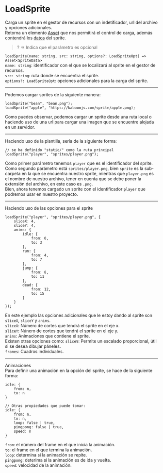 # LoadSprite
Carga un sprite en el gestor de recursos con un indetificador, url del archivo y opciones adicionales.\
Retorna un elemento [Asset](https://github.com/mishicoder/KaboomDoc-ES-/blob/main/doc/2.%20Recursos/22.%20Asset.md) que nos permitirá el control de carga, además contendrá los [datos](https://github.com/mishicoder/KaboomDoc-ES-/blob/main/doc/2.%20Recursos/23.%20SpriteData.md) del sprite.

> ? => Indica que el parámetro es opcional

`loadSprite(name: string, src: string, options?: LoadSpriteOpt) => Asset<SpriteData>`\
`name: string`: identificador con el que se localizará al sprite en el gestor de recursos.\
`src: string`: ruta donde se encuentra el sprite.\
`options?: LoadSpriteOpt`: opciones adicionales para la carga del sprite.

---

Podemos cargar sprites de la siguiente manera:
```
loadSprite("bean", "bean.png");
loadSprite("apple", "https://kaboomjs.com/sprite/apple.png);
```
Como puedes observar, podemos cargar un sprite desde una ruta local o haciendo uso de una url para cargar una imagen que se encuentre alojada en un servidor.

---

Haciendo uso de la plantilla, sería de la siguiente forma:
```
// se ha definido "static/" como la ruta principal
loadSprite("player", "sprites/player.png");
```
Como primer parámetro tenemos `player` que es el identificador del sprite.\
Como segundo parámetro está `sprites/player.png`, bien `sprite` es la sub-carpeta en la que se encuentra nuestro sprite, mientras que `player.png` es el nombre de nuestro archivo, tener en cuenta que se debe poner la extensión del archivo, en este caso es `.png`.\
Bien, ahora tenemos cargado un sprite con el identificador `player` que podremos usar en nuestro proyecto.

---

Haciendo uso de las opciones para el sprite
```
loadSprite("player", "sprites/player.png", {
    sliceX: 4,
    sliceY: 4,
    anims: {
        idle: {
            from: 0,
            to: 3
        },
        run: {
            from: 4,
            to: 7
        },
        jump: {
            from: 8,
            to: 11
        },
        dead: {
            from: 12,
            to: 15
        }
    }
});
```
En este ejemplo las opciones adicionales que le estoy dando al sprite son `sliceX`, `sliceY` y `anims`.\
`sliceX`: Número de cortes que tendrá el sprite en el eje x.\
`sliceY`: Núnero de cortes que tendrá el sprite en el eje y.\
`anims`: Animaciones que contiene el sprite.\
Existen otras opciones como:
`slice9`: Permite un escalado proporcional, útil si se desea dibujar páneles.\
`frames`: Cuadros individuales.

---

Animaciones\
Para definir una animación en la opción del sprite, se hace de la siguiente forma:
```
idle: {
    from: n,
    to: n
}

// Otras propiedades que puede tomar:
idle: {
    from: n,
    to: n,
    loop: false | true,
    pingpong: false | true,
    speed: n
}
```
`from`: el número del frame en el que inicia la animación.\
`to`: el frame en el que termina la animación.\
`loop`: determina si la animación se repite.\
`pingpong`: deterima si la animación es de ida y vuelta.\
`speed`: velocidad de la animación.
